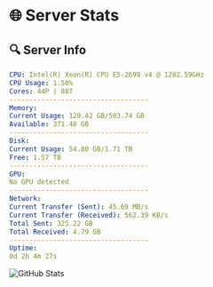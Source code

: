 # 🌐 Server Stats
## 🔍 Server Info
```yaml
CPU: Intel(R) Xeon(R) CPU E5-2699 v4 @ 1282.59GHz
CPU Usage: 1.50%
Cores: 44P | 88T
-----------------------------------
Memory:
Current Usage: 129.42 GB/503.74 GB
Available: 371.48 GB
-----------------------------------
Disk:
Current Usage: 54.80 GB/1.71 TB
Free: 1.57 TB
-----------------------------------
GPU:
No GPU detected
-----------------------------------
Network:
Current Transfer (Sent): 45.69 MB/s
Current Transfer (Received): 562.39 KB/s
Total Sent: 325.22 GB
Total Received: 4.79 GB
-----------------------------------
Uptime:
0d 2h 4m 27s
```
![GitHub Stats](https://img.shields.io/badge/Updated-2025-03-07_23:27:16-blue)